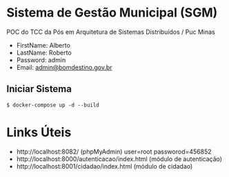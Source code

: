# Sistema de Gestão Municipal (SGM)
POC do TCC da Pós em Arquitetura de Sistemas Distribuídos / Puc Minas



- FirstName: Alberto
- LastName: Roberto
- Password: admin
- Email: admin@bomdestino.gov.br


## Iniciar Sistema

```
$ docker-compose up -d --build
```


# Links Úteis
- http://localhost:8082/ (phpMyAdmin) user=root passworod=456852
- http://localhost:8000/autenticacao/index.html  (módulo de autenticação)
- http://localhost:8001/cidadao/index.html  (módulo de cidadao)


